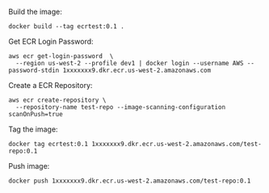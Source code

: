 Build the image:
```
docker build --tag ecrtest:0.1 .
```

Get ECR Login Password:
```
aws ecr get-login-password  \
  --region us-west-2 --profile dev1 | docker login --username AWS --password-stdin 1xxxxxxx9.dkr.ecr.us-west-2.amazonaws.com

```

Create a ECR Repository:
```
aws ecr create-repository \
  --repository-name test-repo --image-scanning-configuration scanOnPush=true
```

Tag the image:
```
docker tag ecrtest:0.1 1xxxxxxx9.dkr.ecr.us-west-2.amazonaws.com/test-repo:0.1
```

Push image:
```
docker push 1xxxxxxx9.dkr.ecr.us-west-2.amazonaws.com/test-repo:0.1 
```

